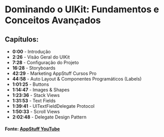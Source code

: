 # Dominando o UIKit: Fundamentos e Conceitos Avançados

## Capítulos: 
- **0:00** - Introdução  
- **2:26** - Visão Geral do UIKit  
- **7:28** - Configuração do Projeto  
- **16:28** - Storyboards  
- **42:29** - Marketing AppStuff Cursos Pro  
- **44:58** - Auto Layout & Componentes Programáticos (Labels) 
- **1:01:25** - Buttons  
- **1:14:47** - Images & Shapes  
- **1:23:36** - Stack Views  
- **1:31:53** - Text Fields  
- **1:39:41** - UITextFieldDelegate Protocol  
- **1:50:33** - Scroll Views  
- **2:02:48** - Delegate Design Pattern

#### Fonte: [AppStuff YouTube](https://www.youtube.com/watch?v=lkU5s5V1GTg)

